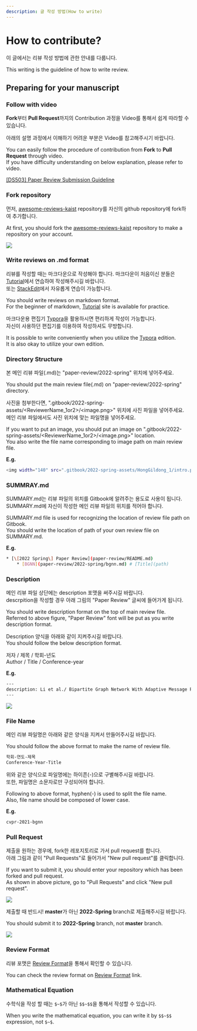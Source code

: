```yaml
---
description: 글 작성 방법(How to write)
---
```


# How to contribute?

이 글에서는 리뷰 작성 방법에 관한 안내를 다룹니다.

This writing is the guideline of how to write review.

## Preparing for your manuscript

### **Follow with video**

**Fork**부터 **Pull Request**까지의 Contribution 과정을 Video를 통해서 쉽게 따라할 수 있습니다.

아래의 설명 과정에서 이해하기 어려운 부분은 Video를 참고해주시기 바랍니다.

You can easily follow the procedure of contribution from **Fork** to **Pull Request** through video.\
If you have difficulty understanding on below explanation, please refer to video.

[\[DS503\] Paper Review Submission Guideline](https://youtu.be/3oPv\_uUPFw8)

### **Fork repository**

먼저, [awesome-reviews-kaist](https://github.com/DSAILatKAIST/awesome-reviews-kaist) repository를 자신의 github repository에 fork하여 추가합니다.

At first, you should fork the [awesome-reviews-kaist](https://github.com/DSAILatKAIST/awesome-reviews-kaist) repository to make a repository on your account.

![](.gitbook/main/fork\_2.png)

### **Write reviews on .md format**

리뷰를 작성할 때는 마크다운으로 작성해야 합니다. 마크다운이 처음이신 분들은 [Tutorial](https://www.markdowntutorial.com)에서 연습하여 작성해주시길 바랍니다.\
또는 [StackEdit](https://stackedit.io/app#)에서 자유롭게 연습이 가능합니다.

You should write reviews on markdown format.\
For the beginner of markdown, [Tutorial](https://www.markdowntutorial.com) site is available for practice.

마크다운용 편집기 [Typora](https://typora.io)을 활용하시면 편리하게 작성이 가능합니다.\
자신이 사용하던 편집기를 이용하여 작성하셔도 무방합니다.

It is possible to write conveniently when you utilize the [Typora](https://typora.io) edition.\
It is also okay to utilize your own edition.

### **Directory Structure**

본 메인 리뷰 파일(.md)는 "paper-review/2022-spring" 위치에 넣어주세요.

You should put the main review file(.md) on "paper-review/2022-spring" directory.

사진을 첨부한다면, ".gitbook/2022-spring-assets/\<ReviewerName\_1or2>/\<image.png>" 위치에 사진 파일을 넣어주세요.\
메인 리뷰 파일에서도 사진 위치에 맞는 파일명을 넣어주세요.

If you want to put an image, you should put an image on ".gitbook/2022-spring-assets/\<ReviewerName\_1or2>/\<image.png>" location.\
You also write the file name corresponding to image path on main review file.

**E.g.**

```bash
<img width="140" src=".gitbook/2022-spring-assets/HongGildong_1/intro.png">  
```

### **SUMMRAY.md**

SUMMARY.md는 리뷰 파일의 위치를 Gitbook에 알려주는 용도로 사용이 됩니다.\
SUMMARY.md에 자신이 작성한 메인 리뷰 파일의 위치를 적어야 합니다.

SUMMARY.md file is used for recognizing the location of review file path on Gitbook.\
You should write the location of path of your own review file on SUMMARY.md.

**E.g.**

```bash
* [\[2022 Spring\] Paper Review](paper-review/README.md) 
    * [BGNN](paper-review/2022-spring/bgnn.md) # [Title](path) 
```

### **Description**

메인 리뷰 파일 상단에는 description 포맷을 써주시길 바랍니다.\
descrpition을 작성할 경우 아래 그림의 "Paper Review" 글씨에 들어가게 됩니다.

You should write description format on the top of main review file.\
Referred to above figure, "Paper Review" font will be put as you write description format.

Description 양식을 아래와 같이 지켜주시길 바랍니다.\
You should follow the below description format.

저자 / 제목 / 학회-년도\
Author / Title / Conference-year

**E.g.**

```bash
---
description: Li et al./ Bipartite Graph Network With Adaptive Message Passing For Unbiased Scene Graph Generation / CVPR-2021
---   
```

![](.gitbook/main/description.png)

### **File Name**

메인 리뷰 파일명은 아래와 같은 양식을 지켜서 만들어주시길 바랍니다.

You should follow the above format to make the name of review file.

```bash
학회-연도-제목
Conference-Year-Title  
```

위와 같은 양식으로 파일명에는 하이픈(-)으로 구별해주시길 바랍니다.\
또한, 파일명은 소문자로만 구성되어야 합니다.

Following to above format, hyphen(-) is used to split the file name.\
Also, file name should be composed of lower case.

**E.g.**

```bash
cvpr-2021-bgnn
```

### **Pull Request**

제출을 원하는 경우에, fork한 레포지토리로 가서 pull request를 합니다.\
아래 그림과 같이 "Pull Requests"로 들어가서 "New pull request"를 클릭합니다.

If you want to submit it, you should enter your repository which has been forked and pull request.\
As shown in above picture, go to "Pull Requests" and click "New pull request".

![](.gitbook/main/pull\_1.png)

제출할 때 반드시! **master**가 아닌 **2022-Spring** branch로 제출해주시길 바랍니다.

You should submit it to **2022-Spring** branch, not **master** branch.

![](.gitbook/main/pull\_2.png)

### **Review Format**

리뷰 포맷은 [Review Format](https://github.com/DSAILatKAIST/awesome-reviews-kaist/blob/master/paper-review/template.md)을 통해서 확인할 수 있습니다.

You can check the review format on [Review Format](https://github.com/DSAILatKAIST/awesome-reviews-kaist/blob/master/paper-review/template.md) link.

### **Mathematical Equation**

수학식을 작성 할 때는 `$~$`가 아닌 `$$~$$`을 통해서 작성할 수 있습니다.

When you write the mathematical equation, you can write it by `$$~$$` expression, not `$~$`.

